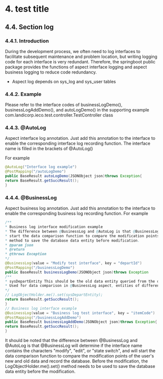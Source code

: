 # 4. test title
## 4.4. Section log

### 4.4.1. Introduction

During the development process, we often need to log interfaces to facilitate subsequent maintenance and problem location, but writing logging code for each interface is very redundant. Therefore, the springboot public package provides the functions of aspect interface logging and aspect business logging to reduce code redundancy.

- Aspect log depends on sys_log and sys_user tables

### 4.4.2. Example

Please refer to the interface codes of businessLogDemo(), businessLogAddDemo(), and autoLogDemo() in the supporting example com.landicorp.ieco.test.controller.TestController class

### 4.4.3. @AutoLog

Aspect interface log annotation. Just add this annotation to the interface to enable the corresponding interface log recording function. The interface name is filled in the brackets of @AutoLog()

For example

```java
@AutoLog("Interface log example")
@PostMapping("/autoLogDemo")
public BaseResult autoLogDemo(JSONObject json)throws Exception{
return BaseResult.getSuccResult();
}
```

### 4.4.4. @BusinessLog

Aspect business log annotation. Just add this annotation to the interface to enable the corresponding business log recording function.
For example

```java
/**
* Business log interface modification example
* The difference between @BusinessLog and @AutoLog is that @BusinessLog will determine if the interface name contains the characters "modify", "edit", or "state switch", and will
* start the data comparison function to compare the modification points of the user's new and old data and record them in the database. Before modifying, you need to use the LogObjectHolder.me().set()
* method to save the database data entity before modification.
* @param json
* @return
* @throws Exception
*/
@BusinessLog(value = "Modify test interface", key = "departId")
@PostMapping("/businessLogDemo")
public BaseResult businessLogDemo(JSONObject json)throws Exception
/**
* sysDepartEntity This should be the old data entity queried from the database before modification, and then set using the LogObjectHolder.me().set() method
* Used for data comparison in @BusinessLog aspect, entities of different interfaces should be changed according to actual conditions
*/
// LogObjectHolder.me().set(sysDepartEntity);
return BaseResult.getSuccResult();
}
// Business log interface example
@BusinessLog(value = "Business log test interface", key = "itemCode")
@PostMapping("/businessLogAddDemo")
public BaseResult businessLogAddDemo(JSONObject json)throws Exception{
return BaseResult.getSuccResult();
}
```

It should be noted that the difference between @BusinessLog and @AutoLog is that @BusinessLog will determine if the interface name contains the characters "modify", "edit", or "state switch", and will start the data comparison function to compare the modification points of the user's new and old data and record the database. Before the modification, the LogObjectHolder.me().set() method needs to be used to save the database data entity before the modification.
